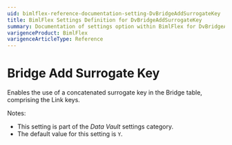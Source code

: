 ```yaml
---
uid: bimlflex-reference-documentation-setting-DvBridgeAddSurrogateKey
title: BimlFlex Settings Definition for DvBridgeAddSurrogateKey
summary: Documentation of settings option within BimlFlex for DvBridgeAddSurrogateKey
varigenceProduct: BimlFlex
varigenceArticleType: Reference
---
```


# Bridge Add Surrogate Key

Enables the use of a concatenated surrogate key in the Bridge table, comprising the Link keys.

Notes:

* This setting is part of the *Data Vault* settings category.
* The default value for this setting is `Y`.